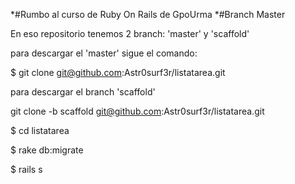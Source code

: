 *#Rumbo al curso de Ruby On Rails de GpoUrma
*#Branch Master

En eso repositorio tenemos 2 branch: 'master' y 'scaffold'

para descargar el 'master' sigue el comando:

$ git clone git@github.com:Astr0surf3r/listatarea.git

para descargar el branch 'scaffold'

git clone -b scaffold git@github.com:Astr0surf3r/listatarea.git

$ cd listatarea

$ rake db:migrate

$ rails s                
